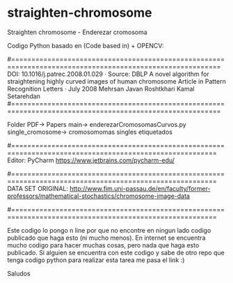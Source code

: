 # straighten-chromosome
Straighten chromosome - Enderezar cromosoma

Codigo Python basado en (Code based in) + OPENCV:

#==========================================================================================================
DOI:	10.1016/j.patrec.2008.01.029	·	Source:	DBLP
A	novel	algorithm	for	straightening	highly curved	images	of	human	chromosome
Article		in		Pattern	Recognition	Letters	·	July	2008
Mehrsan	Javan	Roshtkhari
Kamal	Setarehdan
#==========================================================================================================

Folder PDF-> Papers
main-> enderezarCromosomasCurvos.py
single_cromosome-> cromosomomas singles etiquetados

#=========================================================================================================
Editor: PyCharm https://www.jetbrains.com/pycharm-edu/

#=========================================================================================================
DATA SET ORIGINAL: http://www.fim.uni-passau.de/en/faculty/former-professors/mathematical-stochastics/chromosome-image-data

#=========================================================================================================

Este codigo lo pongo  n line por que no encontre en ningun lado codigo publicado que haga esto (ni mucho menos). En internet se encuentra mucho 
codigo para hacer muchas cosas, pero nada que haga esto publicado.
Si alguien se encuentra con este codigo y sabe de otro repo que tenga codigo python para realizar esta tarea me pasa el link :)

Saludos


